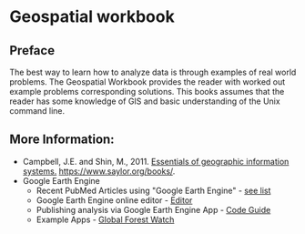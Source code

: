# Geospatial workbook

## Preface
The best way to learn how to analyze data is through examples of real world problems.  The Geospatial Workbook provides the reader with worked out example problems corresponding solutions.  This books assumes that the reader has some knowledge of GIS and basic understanding of the Unix command line.  

## More Information:

* Campbell, J.E. and Shin, M., 2011. [Essentials of geographic information systems.](https://open.umn.edu/opentextbooks/textbooks/67) https://www.saylor.org/books/.
* Google Earth Engine
  * Recent PubMed Articles using "Google Earth Engine" - [see list](https://pubmed.ncbi.nlm.nih.gov/?term=Google+Earth+Engine)
  * Google Earth Engine online editor - [Editor](https://code.earthengine.google.com/)
  * Publishing analysis via Google Earth Engine App - [Code Guide](https://developers.google.com/earth-engine/guides/apps)
  * Example Apps - [Global Forest Watch](https://www.globalforestwatch.org/map/?menu=eyJkYXRhc2V0Q2F0ZWdvcnkiOiJmb3Jlc3RDaGFuZ2UiLCJtZW51U2VjdGlvbiI6ImRhdGFzZXRzIn0%3D)

